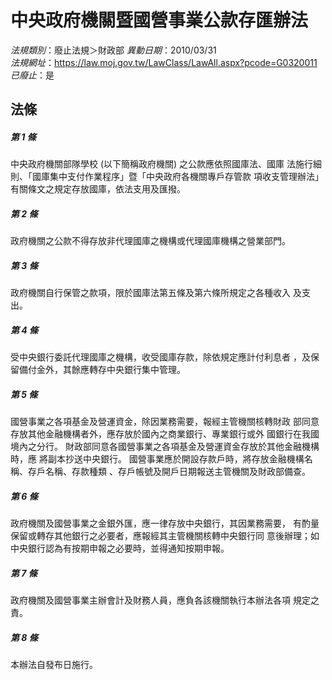 # 中央政府機關暨國營事業公款存匯辦法

*法規類別*：廢止法規＞財政部
*異動日期*：2010/03/31  
*法規網址*：https://law.moj.gov.tw/LawClass/LawAll.aspx?pcode=G0320011
*已廢止*：是


## 法條
##### 第 1 條
中央政府機關部隊學校 (以下簡稱政府機關) 之公款應依照國庫法、國庫
法施行細則、「國庫集中支付作業程序」暨「中央政府各機關專戶存管款
項收支管理辦法」有關條文之規定存放國庫，依法支用及匯撥。

##### 第 2 條
政府機關之公款不得存放非代理國庫之機構或代理國庫機構之營業部門。

##### 第 3 條
政府機關自行保管之款項，限於國庫法第五條及第六條所規定之各種收入
及支出。

##### 第 4 條
受中央銀行委託代理國庫之機構，收受國庫存款，除依規定應計付利息者
，及保留備付金外，其餘應轉存中央銀行集中管理。

##### 第 5 條
國營事業之各項基金及營運資金，除因業務需要，報經主管機關核轉財政
部同意存放其他金融機構者外，應存放於國內之商業銀行、專業銀行或外
國銀行在我國境內之分行。
財政部同意各國營事業之各項基金及營運資金存放於其他金融機構時，應
將副本抄送中央銀行。
國營事業應於開設存款戶時，將存放金融機構名稱、存戶名稱、存款種類
、存戶帳號及開戶日期報送主管機關及財政部備查。

##### 第 6 條
政府機關及國營事業之金銀外匯，應一律存放中央銀行，其因業務需要，
有酌量保留或轉存其他銀行之必要者，應報經其主管機關核轉中央銀行同
意後辦理；如中央銀行認為有按期申報之必要時，並得通知按期申報。

##### 第 7 條
政府機關及國營事業主辦會計及財務人員，應負各該機關執行本辦法各項
規定之責。

##### 第 8 條
本辦法自發布日施行。


